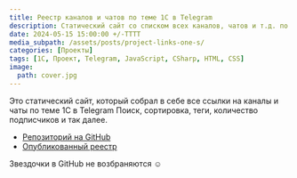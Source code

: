 ```yaml
---
title: Реестр каналов и чатов по теме 1С в Telegram
description: Статический сайт со списком всех каналов, чатов и т.д. по теме 1С в Telegram
date: 2024-05-15 15:00:00 +/-TTTT
media_subpath: /assets/posts/project-links-one-s/
categories: [Проекты]
tags: [1С, Проект, Telegram, JavaScript, CSharp, HTML, CSS]
image:
  path: cover.jpg
---
```


Это статический сайт, который собрал в себе все ссылки на каналы и чаты по теме 1С в Telegram
Поиск, сортировка, теги, количество подписчиков и так далее.

- [Репозиторий на GitHub](https://github.com/SeiOkami/links-one-s)
- [Опубликованный реестр](https://seiokami.github.io/links-one-s/)

Звездочки в GitHub не возбраняются ☺️